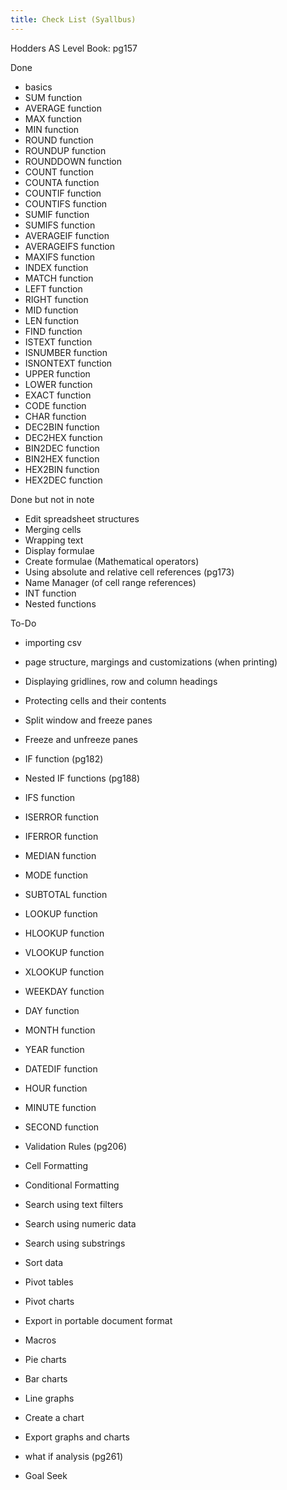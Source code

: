 ```yaml
---
title: Check List (Syallbus)
---
```


Hodders AS Level Book: pg157

Done

- basics
- SUM function
- AVERAGE function
- MAX function
- MIN function
- ROUND function
- ROUNDUP function
- ROUNDDOWN function
- COUNT function
- COUNTA function
- COUNTIF function
- COUNTIFS function
- SUMIF function
- SUMIFS function
- AVERAGEIF function
- AVERAGEIFS function
- MAXIFS function
- INDEX function
- MATCH function
- LEFT function
- RIGHT function
- MID function
- LEN function
- FIND function
- ISTEXT function
- ISNUMBER function
- ISNONTEXT function
- UPPER function
- LOWER function
- EXACT function
- CODE function
- CHAR function
- DEC2BIN function
- DEC2HEX function
- BIN2DEC function
- BIN2HEX function
- HEX2BIN function
- HEX2DEC function

Done but not in note

- Edit spreadsheet structures
- Merging cells
- Wrapping text
- Display formulae
- Create formulae (Mathematical operators)
- Using absolute and relative cell references (pg173)
- Name Manager (of cell range references)
- INT function
- Nested functions

To-Do

- importing csv
- page structure, margings and customizations (when printing)
- Displaying gridlines, row and column headings
- Protecting cells and their contents
- Split window and freeze panes
- Freeze and unfreeze panes
- IF function (pg182)
- Nested IF functions (pg188)
- IFS function
- ISERROR function
- IFERROR function
- MEDIAN function
- MODE function
- SUBTOTAL function
- LOOKUP function
- HLOOKUP function
- VLOOKUP function
- XLOOKUP function





- WEEKDAY function
- DAY function
- MONTH function
- YEAR function
- DATEDIF function
- HOUR function
- MINUTE function
- SECOND function

- Validation Rules (pg206)
- Cell Formatting
- Conditional Formatting
- Search using text filters
- Search using numeric data
- Search using substrings
- Sort data
- Pivot tables
- Pivot charts
- Export in portable document format
- Macros
- Pie charts
- Bar charts
- Line graphs
- Create a chart
- Export graphs and charts
- what if analysis (pg261)
- Goal Seek




